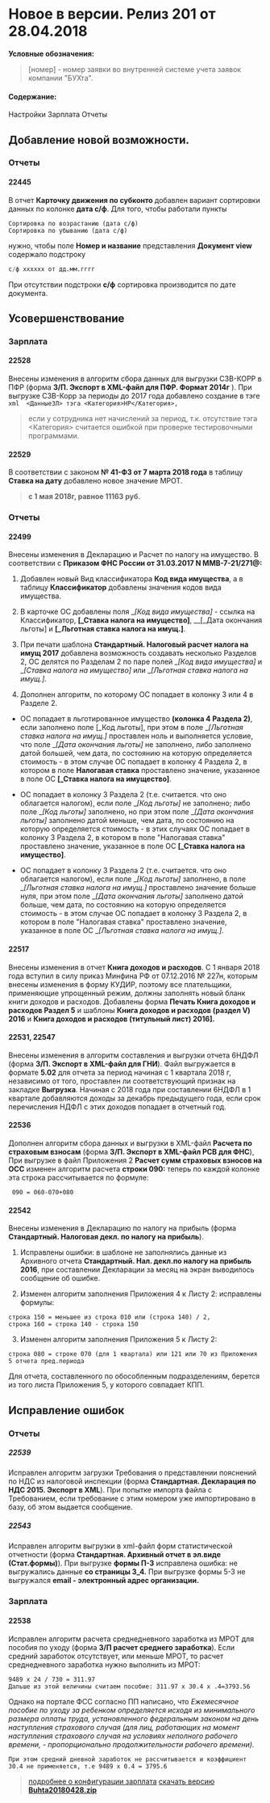 ﻿
# Новое в версии. Релиз 201 от 28.04.2018

**Условные обозначения:**
 >[номер] - номер заявки во внутренней системе учета заявок компании "БУХта".


#### Содержание:

Настройки
Зарплата
Отчеты

## Добавление новой возможности.

### Отчеты

#### 22445
В отчет __Карточку движения по субконто__ добавлен вариант сортировки данных по колонке __дата с/ф__.
Для того, чтобы работали пункты
```
Сортировка по возрастанию (дата с/ф)
Сортировка по убыванию (дата с/ф)
```
нужно, чтобы поле __Номер и название__ представления __Документ view__ содержало подстроку
``` sql
с/ф xxxxxx от дд.мм.гггг
```
При отсутствии подстроки __с/ф__ сортировка производится по дате документа.

## Усовершенствование

### Зарплата

#### 22528
Внесены изменения в алгоритм сбора данных для выгрузки СЗВ-КОРР в ПФР (форма __З/П. Экспорт в XML-файл для ПФР. Формат 2014г__ ).
При выгрузке СЗВ-Корр за периоды до 2017 года добавлено создание в тэге
``` xml  <ДанныеЗЛ> тэга <Категория>НР</Категория>, ```
> если у сотрудника нет начислений за период, т.к. отсутствие тэга <Категория> считается ошибкой  при проверке тестировочными программами.

#### 22529
В соответствии с законом __№ 41-ФЗ от 7 марта 2018 года__ в таблицу __Ставка на дату__ добавлено новое значение МРОТ.
>__с 1 мая 2018г, равное 11163 руб.__

### Отчеты

#### 22499
Внесены изменения в Декларацию и Расчет по налогу на имущество.
В соответствии с __Приказом ФНС России от 31.03.2017 N ММВ-7-21/271@:__
1. Добавлен новый Вид классификатора __Код вида имущества__, а в таблицу __Классификатор__ добавлены значения кодов вида имущества.

2. В карточке ОС добавлены поля __[_Код вида имущества]__ - ссылка на Классификатор, __[_Ставка налога на имущество]__, __[_Дата окончания льготы] и __[_Льготная ставка налога на имущ.]__.

3. При печати шаблона __Стандартный. Налоговый расчет налога на имущ 2017__ добавлена возможность создавать несколько Разделов 2, ОС делятся по Разделам 2 по паре полей __[_Код вида имущества]__ и __[_Ставка налога на имущество]__ или __[_Льготная ставка налога на имущ.].__

4. Дополнен алгоритм, по которому ОС попадает в колонку 3 или 4 в Разделе 2.

- ОС попадает в льготированное имущество __(колонка 4 Раздела 2)__, если заполнено поле [_Код льготы], при этом в поле __[_Льготная ставка налога на имущ.]__ проставлен ноль и выполняется условие, что поле __[_Дата окончания льготы]__ не заполнено, либо заполнено датой большей, чем дата, по состоянию на которую определяется стоимость -
в этом случае ОС попадает в колонку 4 Раздела 2, в котором в поле __Налогавая ставка__ проставлено значение, указанное в поле ОС __[_Ставка налога на имущество]__.

- ОС попадает в колонку 3 Раздела 2 (т.е. считается. что оно облагается налогом), если поле __[_Код льготы]__ не заполнено; либо поле __[_Код льготы]__ заполнено, но при этом поле __[_Дата окончания льготы]__ заполнено датой меньше, чем дата, по состоянию на которую определяется стоимость -
в этих случаях ОС попадает в колонку 3 Раздела 2, в котором в поле "Налогавая ставка" проставлено значение, указанное в поле ОС __[_Ставка налога на имущество]__.

- ОС попадает в колонку 3 Раздела 2 (т.е. считается. что оно облагается налогом), если поле __[_Код льготы]__ заполнено, в поле __[_Льготная ставка налога на имущ.]__ проставлено значение больше нуля, при этом поле __[_Дата окончания льготы]__ заполнено датой больше, чем дата, по состоянию на которую определяется стоимость -
в этом случае ОС попадает в колонку 3 Раздела 2, в котором в поле "Налогавая ставка" проставлено значение, указанное в поле ОС __[_Льготная ставка налога на имущ.].__

#### 22517
Внесены изменения в отчет __Книга доходов и расходов__.
С 1 января 2018 года вступил в силу приказ Минфина РФ от 07.12.2016 № 227н, которым внесены изменения в форму КУДИР, поэтому все плательщики, применяющие упрощенный режим, должны заполнять новый бланк книги доходов и расходов.
Добавлены форма __Печать Книга доходов и расходов Раздел 5__ и шаблоны __Книга доходов и расходов (раздел V) 2016__ и __Книга доходов и расходов (титульный лист) 2016].__

#### 22531, 22547
Внесены изменения в алгоритм составления и выгрузки отчета 6НДФЛ (форма __З/П. Экспорт в XML-файл для ГНИ__).
Файл выгружается в формате __5.02__ для отчета за период начиная с 1 квартала 2018 г, независимо от того, проставлен ли соответствующий признак на закладке __Выгрузка__.
Начиная с 2018 года при составлении 6НДФЛ в 1 квартале добавляются доходы за декабрь предыдущего года, если срок перечисления НДФЛ с этих доходов попадает в отчетный год.

#### 22536
Дополнен алгоритм сбора данных и выгрузки в XML-файл __Расчета по страховым взносам__ (форма __З/П. Экспорт в XML-файл РСВ для ФНС__),
При выгрузке в файл Приложения 2 __Расчет сумм страховых взносов на ОСС__ изменен алгоритм расчета __строки 090:__
теперь по каждой колонке эта строка рассчитывается по формуле:
```
 090 = 060-070+080
```

#### 22542
Внесены изменения в Декларацию по налогу на прибыль (форма __Стандартный. Налоговая декл. по налогу на прибыль__).

1. Исправлены ошибки: в шаблоне не заполнялись данные из Архивного отчета __Стандартный. Нал. декл.по налогу на прибыль 2016__, при составлении Декларации за месяц на экран выводилось сообщение об ошибке.

2. Изменен алгоритм заполнения Приложения 4 к Листу 2: исправлены формулы:

```
строка 150 = меньшее из строка 010 или (строка 140) / 2,
строка 160 = строка 140 - строка 150
```

3. Изменен алгоритм заполнения Приложения 5 к Листу 2:
```
строка 080 = строке 070 (для 1 квартала) или 121 или 70 из Приложения 5 отчета пред.периода
```
Для отчета, составленного по обособленным подразделениям, берется из того листа Приложения 5, у которого совпадает КПП.

## Исправление ошибок

### Отчеты

##### 22539
Исправлен алгоритм загрузки Требования о представлении пояснений по НДС из налоговой инспекции (форма __Стандартная. Декларация по НДС 2015. Экспорт в XML__).
При попытке импорта файла с Требованием, если требование с этим номером уже импортировано в базу, об этом выдается сообщение.

##### 22543
Исправлен алгоритм выгрузки в xml-файл форм статистической отчетности (форма __Стандартная. Архивный отчет в эл.виде (Стат.формы)__).
При выгрузке __формы П-3__ исправлена ошибка: не выгружались данные __со страницы 3_4.__ При выгрузке формы 5-З не выгружался __email - электронный адрес организации.__

### Зарплата

#### 22538
Исправлен алгоритм расчета среднедневного заработка из МРОТ для пособия по уходу (форма __З/П расчет среднего заработка__).
Если средний заработок отсутствует, или меньше МРОТ, то расчет среднедневного заработка нужно выполнить из МРОТ:
```
9489 x 24 / 730 = 311.97
Дальше из этой величины считаем пособие: 311.97 x 30.4 x .4=3793.56
```
Однако на портале ФСС согласно ПП написано, что
_Ежемесячное пособие по уходу за ребенком определяется исходя из минимального размера оплаты труда, установленного федеральным законом на день наступления страхового случая (для лиц, работающих на момент наступления страхового случая на условиях неполного рабочего времени, - пропорционально продолжительности рабочего времени)._
```
При этом средний дневной заработок не рассчитывается и коэффициент 30.4 не применяется, т.е 9489 x 0.4 = 3795.6
```


> [подробнее о конфигурации зарплата](Стандартная_Зарплата.htm)
[скачать версию **Buhta20180428.zip**](Buhta20180428.zip)



